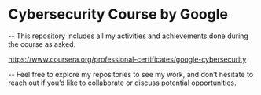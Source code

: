 # Cybersecurity Course by Google

-- This repository includes all my activities and achievements done during the course as asked.

https://www.coursera.org/professional-certificates/google-cybersecurity

-- Feel free to explore my repositories to see my work, and don’t hesitate to reach out if you’d like to collaborate or discuss potential opportunities.
